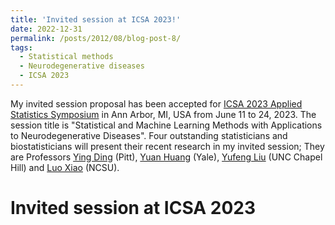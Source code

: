 ```yaml
---
title: 'Invited session at ICSA 2023!'
date: 2022-12-31
permalink: /posts/2012/08/blog-post-8/
tags:
  - Statistical methods
  - Neurodegenerative diseases
  - ICSA 2023
---
```



My invited session proposal has been accepted for [ICSA 2023 Applied Statistics Symposium](https://symposium2023.icsa.org/) in Ann Arbor, 
MI, USA from June 11 to 24, 2023. The session title is "Statistical and Machine Learning Methods with Applications to Neurodegenerative Diseases". 
Four outstanding statisticians and biostatisticians will present their recent research in my invited session; They are 
Professors [Ying Ding](https://www.sph.pitt.edu/directory/ying-ding/) (Pitt), 
[Yuan Huang](https://ysph.yale.edu/profile/yuan-huang/) (Yale), 
[Yufeng Liu](https://yfliu.web.unc.edu/) (UNC Chapel Hill) 
and [Luo Xiao](https://statistics.sciences.ncsu.edu/people/lxiao5/) (NCSU).

Invited session at ICSA 2023
=====
